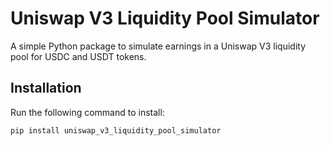 # Uniswap V3 Liquidity Pool Simulator

A simple Python package to simulate earnings in a Uniswap V3 liquidity pool for USDC and USDT tokens.

## Installation

Run the following command to install:

```bash
pip install uniswap_v3_liquidity_pool_simulator

